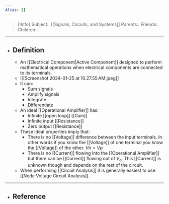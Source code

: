 ```yaml
---
Alias: []
---
```

> [!Info]
> Subject:: [[Signals, Circuits, and Systems]]
> Parents:: 
> Friends:: 
> Children:: 
---
- ## Definition
	- An [[Electrical Component|Active Component]] designed to perform mathematical operations when electrical components are connected to its terminals.
	- ![[Screenshot 2024-01-25 at 10.27.55 AM.jpeg]]
	- It can:
		- Sum signals
		- Amplify signals
		- Integrate
		- Differentiate
	- An ideal [[Operational Amplifier]] has:
		- Infinite [[open loop]] [[Gain]]
		- Infinite input [[Resistance]]
		- Zero output [[Resistance]]
	- These ideal properties  imply that:
		- There is no [[Voltage]] difference between the input terminals. In other words if you know the [[Voltage]] of one terminal you know the [[Voltage]] of the other. $Vn=Vp$
		- There is no [[Current]] flowing into the [[Operational Amplifier]] but there can be [[Current]] flowing out of $V_{o}$. This [[Current]] is unknown though and depends on the rest of the circuit.
	- When performing [[Circuit Analysis]] it is generally easiest to use [[Node Voltage Circuit Analysis]].
---
- ## Reference